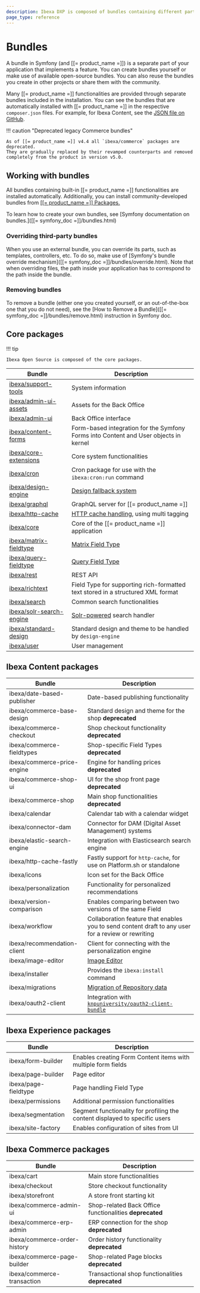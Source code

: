 ```yaml
---
description: Ibexa DXP is composed of bundles containing different parts of the application.
page_type: reference
---
```


# Bundles

A bundle in Symfony (and [[= product_name =]]) is a separate part of your application that implements a feature.
You can create bundles yourself or make use of available open-source bundles.
You can also reuse the bundles you create in other projects or share them with the community.

Many [[= product_name =]] functionalities are provided through separate bundles included in the installation.
You can see the bundles that are automatically installed with [[= product_name =]]
in the respective `composer.json` files.
For example, for Ibexa Content, see the [JSON file on GitHub](https://github.com/ibexa/content/blob/master/composer.json).

!!! caution "Deprecated legacy Commerce bundles"

    As of [[= product_name =]] v4.4 all `ibexa/commerce` packages are deprecated. 
    They are gradually replaced by their revamped counterparts and removed 
    completely from the product in version v5.0.

## Working with bundles

All bundles containing built-in [[= product_name =]] functionalities are installed automatically.
Additionally, you can install community-developed bundles from [[[= product_name =]] Packages.](https://developers.ibexa.co/packages)

To learn how to create your own bundles, see [Symfony documentation on bundles.]([[= symfony_doc =]]/bundles.html)

### Overriding third-party bundles

When you use an external bundle, you can override its parts, such as templates, controllers, etc.
To do so, make use of [Symfony's bundle override mechanism]([[= symfony_doc =]]/bundles/override.html).
Note that when overriding files, the path inside your application has to correspond to the path inside the bundle.

### Removing bundles

To remove a bundle (either one you created yourself, or an out-of-the-box one that you do not need),
see the [How to Remove a Bundle]([[= symfony_doc =]]/bundles/remove.html) instruction in Symfony doc.

## Core packages

!!! tip

    Ibexa Open Source is composed of the core packages.

|Bundle|Description|
|---------|-----------|
|[ibexa/support-tools](https://github.com/ibexa/support-tools)|System information|
|[ibexa/admin-ui-assets](https://github.com/ibexa/admin-ui-assets)|Assets for the Back Office|
|[ibexa/admin-ui](https://github.com/ibexa/admin-ui)|Back Office interface|
|[ibexa/content-forms](https://github.com/ibexa/content-forms)|Form-based integration for the Symfony Forms into Content and User objects in kernel|
|[ibexa/core-extensions](https://github.com/ibexa/core-extensions)|Core system functionalities|
|[ibexa/cron](https://github.com/ibexa/cron)|Cron package for use with the `ibexa:cron:run` command|
|[ibexa/design-engine](https://github.com/ibexa/design-engine)|[Design fallback system](design_engine.md)|
|[ibexa/graphql](https://github.com/ibexa/graphql)|GraphQL server for [[= product_name =]]|
|[ibexa/http-cache](https://github.com/ibexa/http-cache)|[HTTP cache handling](http_cache.md), using multi tagging|
|[ibexa/core](https://github.com/ibexa/core)|Core of the [[= product_name =]] application|
|[ibexa/matrix-fieldtype](https://github.com/ibexa/matrix-fieldtype)|[Matrix Field Type](matrixfield.md)|
|[ibexa/query-fieldtype](https://github.com/ibexa/query-fieldtype)|[Query Field Type](contentqueryfield.md)|
|[ibexa/rest](https://github.com/ibexa/rest)|REST API|
|[ibexa/richtext](https://github.com/ibexa/richtext)|Field Type for supporting rich-formatted text stored in a structured XML format|
|[ibexa/search](https://github.com/ibexa/search)|Common search functionalities|
|[ibexa/solr-search-engine](https://github.com/ibexa/solr-search-engine)|[Solr-powered](http://lucene.apache.org/solr/) search handler|
|[ibexa/standard-design](https://github.com/ibexa/standard-design)|Standard design and theme to be handled by `design-engine`|
|[ibexa/user](https://github.com/ibexa/user)|User management|

## Ibexa Content packages

|Bundle|Description|
|---------|-----------|
|ibexa/date-based-publisher|Date-based publishing functionality|
|ibexa/commerce-base-design|Standard design and theme for the shop **deprecated** |
|ibexa/commerce-checkout|Shop checkout functionality **deprecated** |
|ibexa/commerce-fieldtypes|Shop-specific Field Types **deprecated** |
|ibexa/commerce-price-engine|Engine for handling prices **deprecated** |
|ibexa/commerce-shop-ui|UI for the shop front page **deprecated** |
|ibexa/commerce-shop|Main shop functionalities **deprecated** |
|ibexa/calendar|Calendar tab with a calendar widget|
|ibexa/connector-dam|Connector for DAM (Digital Asset Management) systems|
|ibexa/elastic-search-engine|Integration with Elasticsearch search engine|
|ibexa/http-cache-fastly|Fastly support for `http-cache`, for use on Platform.sh or standalone|
|ibexa/icons|Icon set for the Back Office|
|ibexa/personalization|Functionality for personalized recommendations|
|ibexa/version-comparison|Enables comparing between two versions of the same Field|
|ibexa/workflow|Collaboration feature that enables you to send content draft to any user for a review or rewriting|
|ibexa/recommendation-client|Client for connecting with the personalization engine|
|ibexa/image-editor|[Image Editor](configure_image_editor.md)|
|ibexa/installer|Provides the `ibexa:install` command|
|ibexa/migrations|[Migration of Repository data](data_migration.md)|
|ibexa/oauth2-client|Integration with [`knpuniversity/oauth2-client-bundle`](https://github.com/knpuniversity/oauth2-client-bundle)|

## Ibexa Experience packages

|Bundle|Description|
|---------|-----------|
|ibexa/form-builder|Enables creating Form Content items with multiple form fields|
|ibexa/page-builder|Page editor|
|ibexa/page-fieldtype|Page handling Field Type|
|ibexa/permissions|Additional permission functionalities|
|ibexa/segmentation|Segment functionality for profiling the content displayed to specific users|
|ibexa/site-factory|Enables configuration of sites from UI|


## Ibexa Commerce packages

|Bundle|Description|
|---------|-----------|
|ibexa/cart|Main store functionalities|
|ibexa/checkout|Store checkout functionality|
|ibexa/storefront|A store front starting kit|
|ibexa/commerce-admin-ui|Shop-related Back Office functionalities **deprecated** |
|ibexa/commerce-erp-admin|ERP connection for the shop **deprecated** |
|ibexa/commerce-order-history|Order history functionality **deprecated** |
|ibexa/commerce-page-builder|Shop-related Page blocks **deprecated** |
|ibexa/commerce-transaction|Transactional shop functionalities **deprecated** |
